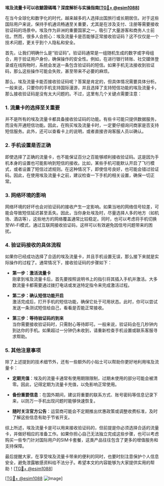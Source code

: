 **埃及流量卡可以收驗證碼嗎？深度解析与实操指南[[TG💪+ @esim1088](https://t.me/s/esim1088)]**

在当今全球化和数字化的时代，越来越多的人选择出国旅行或长期居住。对于这些国际用户来说，保持手机通讯畅通至关重要，尤其是在涉及支付、注册等需要接收验证码的场景中。埃及作为非洲的重要国家之一，吸引了大量游客和商务人士前往。然而，很多人会担心：埃及流量卡是否能够正常接收验证码？这不仅仅是一个技术问题，更关乎到个人隐私和安全。

首先，让我们明确什么是“验证码”。验证码通常是一组随机生成的数字或字母组合，用于验证用户身份，确保操作的安全性。例如，在进行银行转账、社交媒体登录或在线购物时，系统会发送一条包含验证码的短信。如果手机无法接收到验证码，那么这些操作可能会失败，甚至带来不必要的麻烦。

那么，埃及流量卡能否接收验证码呢？答案是肯定的，但具体情况需要具体分析。一般来说，只要你的手机支持国际漫游，并且选择了支持短信功能的埃及流量卡，那么接收验证码是没有太大问题的。不过，这里有几个关键点需要注意：

### **1. 流量卡的选择至关重要**
并不是所有的埃及流量卡都具备接收验证码的功能。有些卡可能只提供数据服务，而没有开通短信功能。因此，在购买埃及流量卡时，一定要仔细询问商家是否支持短信服务。此外，还可以查看卡上的说明，或者直接咨询客服人员以确认。

### **2. 手机设置是否正确**
即使选择了正确的流量卡，也不能保证百分之百能够顺利接收验证码。这是因为手机本身的设置也可能影响到短信的接收。比如，某些手机可能默认开启了飞行模式，或者设置了短信过滤规则。在这种情况下，即使信号良好，也可能会错过验证码。因此，在使用埃及流量卡之前，建议检查一下手机的相关设置，确保一切正常。

### **3. 网络环境的影响**
网络环境的好坏也会对验证码的接收产生一定影响。如果当地的网络信号较差，可能会导致短信延迟甚至丢失。因此，当你身处埃及时，尽量选择人多的地方（如机场、酒店等），这些地方的网络覆盖通常比较稳定。同时，也可以考虑将手机切换至Wi-Fi模式，通过互联网接收验证码，这样可以有效避免因信号问题带来的困扰。

### **4. 验证码接收的具体流程**
如果你已经成功选择了合适的埃及流量卡，并且手机设置无误，那么接下来就是实际操作的过程了。通常情况下，接收验证码的步骤如下：

- **第一步：激活流量卡**  
  刚拿到埃及流量卡后，首先要按照说明书上的指引将其插入手机并激活。大多数流量卡都需要通过拨打电话或发送特定指令来完成激活过程。

- **第二步：确认短信功能开启**  
  激活完成后，打开手机的短信功能，确保它处于可用状态。此时，你可以尝试发送一条测试短信给自己，看看是否能正常接收。

- **第三步：等待验证码的到来**  
  当你需要接收验证码时，只需耐心等待即可。一般来说，验证码会在几秒钟内到达你的手机。如果超过一分钟仍未收到，请重新检查手机设置或联系客服寻求帮助。

### **5. 其他注意事项**
除了上述提到的技术细节外，还有一些额外的小贴士可以帮助你更好地利用埃及流量卡：

- **定期充值**：埃及的流量卡通常有使用期限限制，过期未使用的部分可能会被清零。因此，记得定期为流量卡充值，以免影响正常使用。
  
- **备份重要信息**：在国外期间，建议将重要的联系方式、账号密码等信息记录下来，以防万一手机出现问题时能够快速恢复。

- **随时关注官方公告**：运营商可能会不定期推出优惠政策或调整收费标准，及时了解这些信息有助于节省开支。

综上所述，埃及流量卡是可以用来接收验证码的，但前提是你必须选择合适的流量卡，并做好相应的准备工作。如果你担心自己无法独立完成这些步骤，也可以考虑购买一些专门针对国际用户的SIM卡套餐，这类产品往往包含了更多的增值服务和支持保障。

最后提醒大家，在享受埃及流量卡带来的便利的同时，也要时刻注意保护个人信息安全，避免泄露敏感资料给不法分子。希望本文的内容能够为大家提供实用的帮助！[[TG💪+ @esim1088](https://t.me/s/esim1088)]

[[TG💪+ @esim1088](https://t.me/s/esim1088) ![Image](https://i.postimg.cc/4NQfJmqS/Snipaste-2025-05-13-00-14-12.png)]